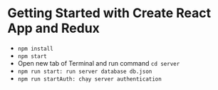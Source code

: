 # Getting Started with Create React App and Redux

- `npm install`
- `npm start`
- Open new tab of Terminal and run command `cd server`
- `npm run start: run server database db.json`
- `npm run startAuth: chạy server authentication`
